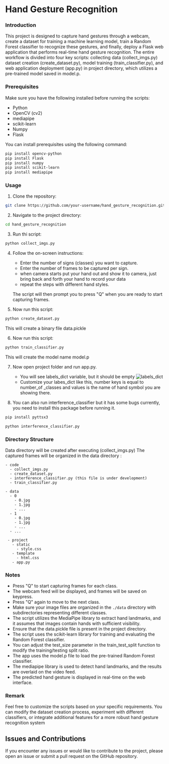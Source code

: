 # Hand Gesture Recognition

### Introduction

This project is designed to capture hand gestures through a webcam, create a dataset for training a machine learning model, train a Random Forest classifier to recognize these gestures, and finally, deploy a Flask web application that performs real-time hand gesture recognition. The entire workflow is divided into four key scripts: collecting data (collect_imgs.py) dataset creation (create_dataset.py), model training (train_classifier.py), and web application deployment (app.py) in project directory, which utilizes a pre-trained model saved in model.p.



### Prerequisites

Make sure you have the following installed before running the scripts:

- Python
- OpenCV (cv2)
- mediapipe
- scikit-learn
- Numpy
- Flask

You can install prerequisites using the following command:

```bash
pip install opencv-python
pip install Flask
pip install numpy
pip install scikit-learn
pip install mediapipe

```

### Usage

1. Clone the repository:

```bash
git clone https://github.com/your-username/hand_gesture_recognition.git
```

2. Navigate to the project directory:

```bash
cd hand_gesture_recognition
```

3. Run thi script:

```bash
python collect_imgs.py
```

4. Follow the on-screen instructions:

   - Enter the number of signs (classes) you want to capture.
   - Enter the number of frames to be captured per sign.
   - when camera starts put your hand out and show it to camera, just bring back and forth your hand to record your data
   - repeat the steps with different hand styles.

   The script will then prompt you to press "Q" when you are ready to start capturing frames.

5. Now run this script:

```bash
python create_dataset.py
```
This will create a binary file data.pickle

6. Now run this script:

```bash
python train_classifier.py
```
This will create the model name model.p

7. Now open project folder and run app.py. 

   - You will see labels_dict variable, but it should be empty 
   ![labels_dict](https://github.com/rambo1111/hand_gesture_recognition/blob/main/image.png)
   - Customize your labes_dict like this, number keys is equal to number_of _classes and values is the name of hand symbol you are showing there. 

8. You can also run interference_classifier but it has some bugs currently, you need to install this package before running it.

```bash
pip install pyttsx3
```

```bash
python interference_classifier.py
```

### Directory Structure

Data directory will be created after executing (collect_imgs.py) 
The captured frames will be organized in the data directory :

```
- code
  - collect_imgs.py
  - create_dataset.py
  - interference_classifier.py (this file is under development)
  - train_classifier.py

- data
  - 0
    - 0.jpg
    - 1.jpg
    - ...
  - 1
    - 0.jpg
    - 1.jpg
    - ...
  - ...

 - project
   - static
     - style.css
   - template
     - html.css
   - app.py
```

### Notes

- Press "Q" to start capturing frames for each class.
- The webcam feed will be displayed, and frames will be saved on keypress.
- Press "Q" again to move to the next class.
- Make sure your image files are organized in the `./data` directory with subdirectories representing different classes.
- The script utilizes the MediaPipe library to extract hand landmarks, and it assumes that images contain hands with sufficient visibility.
- Ensure that the data.pickle file is present in the project directory.
- The script uses the scikit-learn library for training and evaluating the Random Forest classifier.
- You can adjust the test_size parameter in the train_test_split function to modify the training/testing split ratio.
- The app uses the model.p file to load the pre-trained Random Forest classifier.
- The mediapipe library is used to detect hand landmarks, and the results are overlaid on the video feed.
- The predicted hand gesture is displayed in real-time on the web interface.

### Remark

Feel free to customize the scripts based on your specific requirements. You can modify the dataset creation process, experiment with different classifiers, or integrate additional features for a more robust hand gesture recognition system

## Issues and Contributions

If you encounter any issues or would like to contribute to the project, please open an issue or submit a pull request on the GitHub repository.
